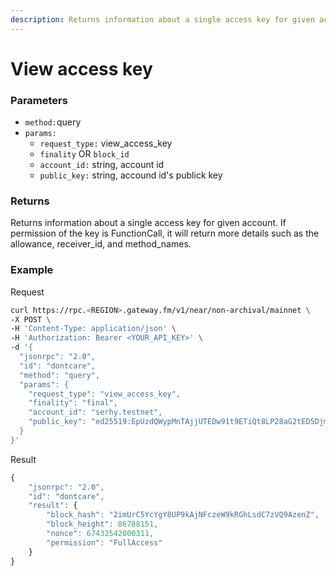 ```yaml
---
description: Returns information about a single access key for given account.
---
```


# View access key

### **Parameters**

* `method:`query
* `params:`
  * `request_type:` view_access_key
  * `finality` OR `block_id`
  * `account_id:` string, account id
  * `public_key:` string, accound id's publick key 

### **Returns**

Returns information about a single access key for given account. If permission of the key is FunctionCall, it will return more details such as the allowance, receiver_id, and method_names.

### **Example**

Request

```bash
curl https://rpc.<REGION>.gateway.fm/v1/near/non-archival/mainnet \
-X POST \
-H 'Content-Type: application/json' \
-H 'Authorization: Bearer <YOUR_API_KEY>' \
-d '{
  "jsonrpc": "2.0",
  "id": "dontcare",
  "method": "query",
  "params": {
    "request_type": "view_access_key",
    "finality": "final",
    "account_id": "serhy.testnet",
    "public_key": "ed25519:EpUzdQWypMnTAjjUTEDw91t9ETiQt8LP28aG2tED5Djm"
  }
}'
```

Result

```javascript
{
    "jsonrpc": "2.0",
    "id": "dontcare",
    "result": {
        "block_hash": "2imUrC5YcYgY8UP9kAjNFczeW9kRGhLsdC7zVQ9AzenZ",
        "block_height": 86788151,
        "nonce": 67432542000311,
        "permission": "FullAccess"
    }
}
```